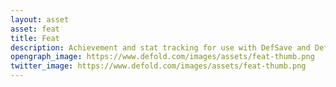 ```yaml
---
layout: asset
asset: feat
title: Feat
description: Achievement and stat tracking for use with DefSave and DefSteam
opengraph_image: https://www.defold.com/images/assets/feat-thumb.png
twitter_image: https://www.defold.com/images/assets/feat-thumb.png
---
```

